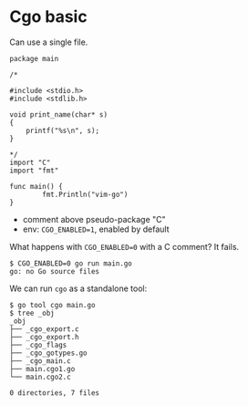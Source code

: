 # Cgo basic

Can use a single file.

```
package main

/*

#include <stdio.h>
#include <stdlib.h>

void print_name(char* s)
{
    printf("%s\n", s);
}

*/
import "C"
import "fmt"

func main() {
        fmt.Println("vim-go")
}
```

* comment above pseudo-package "C"
* env: `CGO_ENABLED=1`, enabled by default

What happens with `CGO_ENABLED=0` with a C comment? It fails.

```
$ CGO_ENABLED=0 go run main.go
go: no Go source files
```

We can run `cgo` as a standalone tool:

```
$ go tool cgo main.go
$ tree _obj
_obj
├── _cgo_export.c
├── _cgo_export.h
├── _cgo_flags
├── _cgo_gotypes.go
├── _cgo_main.c
├── main.cgo1.go
└── main.cgo2.c

0 directories, 7 files
```
